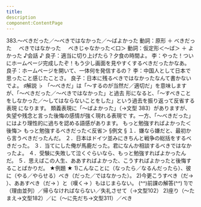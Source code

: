 ```yaml
---
title:
description
component:ContentPage
---
```



383.～べきだった／～べきではなかった／～ばよかった
動詞：原形 ＋ べきだった
    べきではなかった
    べきじゃなかった＜口＞
動詞：仮定形＜～ば＞ ＋ よかった
♪会話 ♪
良子：適当に切り上げたら？夕食の時間よ。
李：やった！ついにホームページ完成したぞ！もう少し画面を見やすくするべきだったかなあ。 良子：ホームページを開いて、一体何を発信するの？
李：中国人として日本で思ったこと感じたことさ。
良子：日本に残るべきではなかったなんて書かないでよ。
♯解説 ♭
「～べきだ」は「～するのが当然だ／適切だ」を意味しますが、「～べきだった／～べきではなかった」と過去 形になると、「～すべきことをしなかった／～してはならないことをした」という過去を振り返って反省する表現 になります。
類義表現に「～ばよかった」（→文型 383）がありますが、失望や残念と言った後悔の感情が強く現れる表現で す。一方、「～べきだった」にはより理性的に過ちを認める語感があります。
もっと勉強すればよかった＜後悔＞ もっと勉強するべきだった＜反省＞
§例文 §
１．嫌なら嫌だと、最初から言うべきだったんだ。
２．日本はドイツ並みにきちんと戦争の総括をするべきだった。
３．当てにした俺が馬鹿だった。君になんか相談するべきではなかったよ。
４．受験に失敗して泣くぐらいなら、もっと勉強すればよかったんだ。
５．思えばこの人生、ああすればよかった、こうすればよかったと後悔することばかりだ。
★例題 ★
1)こんなことに（なったら／なるんだったら）、彼に（やる／やらせる）べき（だった／ではなかった）。
2)今更こうすべき（だ→ ）、ああすべき（だ→ ）と（嘆く→ ）もはじまらない。
(^^)前課の解答(^^)
1)で（理由並列）／帰らなければならない／失礼させて（→文型102）
2)座り（～たまえ→文型182）／に（～に先だち→文型311）／べき
